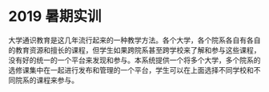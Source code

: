 # 2019 暑期实训
  大学通识教育是这几年流行起来的一种教学方法。各个大学，各个院系各自有各自的教育资源和擅长的课程，但学生如果跨院系甚至跨学校来了解和参与这些课程，没有好的统一的一个平台来发现和参与。本系统提供一个将多个大学，多个院系的选修课集中在一起进行发布和管理的一个平台，学生可以在上面选择不同学校和不同院系的课程来参与。
